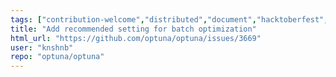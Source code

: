 ```yaml
---
tags: ["contribution-welcome","distributed","document","hacktoberfest","hyperparameter-optimization","machine-learning","parallel","python"]
title: "Add recommended setting for batch optimization"
html_url: "https://github.com/optuna/optuna/issues/3669"
user: "knshnb"
repo: "optuna/optuna"
---
```


